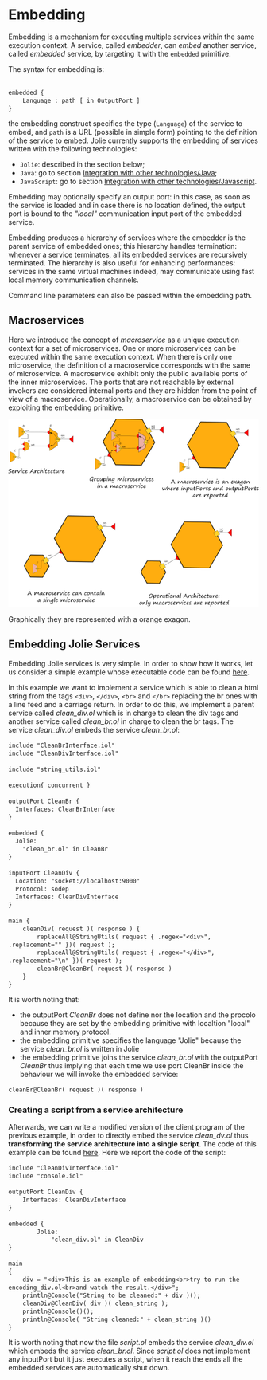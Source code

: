 # Embedding

Embedding is a mechanism for executing multiple services within the same execution context. A service, called _embedder_, can _embed_ another service, called _embedded_ service, by targeting it with the `embedded` primitive.

The syntax for embedding is:

```text

embedded {
    Language : path [ in OutputPort ]
}
```

the embedding construct specifies the type \(`Language`\) of the service to embed, and `path` is a URL \(possible in simple form\) pointing to the definition of the service to embed. Jolie currently supports the embedding of services written with the following technologies: 

* `Jolie`: described in the section below;
* `Java`: go to section [Integration with other technologies/Java](../technology-integration/javaservices.md);
* `JavaScript`: go to section [Integration with other technologies/Javascript](../technology-integration/javascript.md).

Embedding may optionally specify an output port: in this case, as soon as the service is loaded and in case there is no location defined, the output port is bound to the _"local"_ communication input port of the embedded service. 

Embedding produces a hierarchy of services where the embedder is the parent service of embedded ones; this hierarchy handles termination: whenever a service terminates, all its embedded services are recursively terminated. The hierarchy is also useful for enhancing performances: services in the same virtual machines indeed, may communicate using fast local memory communication channels.

Command line parameters can also be passed within the embedding path. 

## Macroservices
Here we introduce the concept of _macroservice_ as a unique execution context for a set of microservices. One or more microservices can be executed within the same execution context. When there is only one microservice, the definition of a macroservice corresponds with the same of microservice. A macroservice exhibit only the public available ports of the inner microservices. The ports that are not reachable by external invokers are considered internal ports and they are hidden from the point of view of a macroservice. Operationally, a macroservice can be obtained by exploiting the embedding primitive.

![](../.gitbook/assets/macroservices.png)

Graphically they are represented with a orange exagon.

## Embedding Jolie Services

Embedding Jolie services is very simple. In order to show how it works, let us consider a simple example whose executable code can be found [here](https://github.com/jolie/examples/tree/master/04_architectural_composition/01_embedding_jolie/01_embedding). 

In this example we want to implement a service which is able to clean a html string from the tags `<div>`,  `</div>`, `<br>` and `</br>` replacing the br ones with a line feed and a carriage return. In order to do this, we implement a parent service called _clean_div.ol_ which is in charge to clean the div tags and another service called _clean_br.ol_ in charge to clean the br tags. The service _clean_div.ol_ embeds the service _clean_br.ol_:

```jolie
include "CleanBrInterface.iol"
include "CleanDivInterface.iol"

include "string_utils.iol"

execution{ concurrent }

outputPort CleanBr {
  Interfaces: CleanBrInterface
}

embedded {
  Jolie:
    "clean_br.ol" in CleanBr
}

inputPort CleanDiv {
  Location: "socket://localhost:9000"
  Protocol: sodep
  Interfaces: CleanDivInterface
}

main {
    cleanDiv( request )( response ) {
        replaceAll@StringUtils( request { .regex="<div>", .replacement="" })( request );
        replaceAll@StringUtils( request { .regex="</div>", .replacement="\n" })( request );
        cleanBr@CleanBr( request )( response )
    }
}

```

It is worth noting that:
* the outputPort _CleanBr_ does not define nor the location and the procolo because they are set by the embedding primitive with localtion "local" and inner memory protocol.
* the embedding primitive specifies the language "Jolie" because the service _clean_br.ol_ is written in Jolie
* the embedding primitive joins the service _clean_br.ol_ with the outputPort _CleanBr_ thus implying that each time we use port CleanBr inside the behaviour we will invoke the embedded service:

```jolie
cleanBr@CleanBr( request )( response )
```

### Creating a script from a service architecture

Afterwards, we can write a modified version of the client program of the previous example, in order to directly embed the service _clean_dv.ol_ thus **transforming the service architecture into a single script**. The code of this example can be found [here](https://github.com/jolie/examples/tree/master/04_architectural_composition/01_embedding_jolie/02_script). Here we report the code of the script:

```text
include "CleanDivInterface.iol"
include "console.iol"

outputPort CleanDiv {
	Interfaces: CleanDivInterface
}

embedded {
		Jolie:
			"clean_div.ol" in CleanDiv
}

main
{
	div = "<div>This is an example of embedding<br>try to run the encoding_div.ol<br>and watch the result.</div>";
	println@Console("String to be cleaned:" + div )();
	cleanDiv@CleanDiv( div )( clean_string );
	println@Console()();
	println@Console( "String cleaned:" + clean_string )()
}

```

It is worth noting that now the file _script.ol_ embeds the service _clean_div.ol_ which embeds the service _clean_br.ol_. Since _script.ol_ does not implement any inputPort but it just executes a script, when it reach the ends all the embedded services are automatically shut down.



